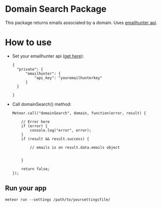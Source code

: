 # Domain Search Package

 This package returns emails associated by a domain. Uses [emailhunter api](https://emailhunter.co/).

# How to use

* Set your emailhunter api ([get here](https://emailhunter.co/)):

  ```
  {
    "private": {
        "emailhunter": {
            "api_key": "youremailhunterkey"
        }
    }

  }
  ```
* Call domainSearch() method:
  ```
  Meteor.call("domainSearch", domain, function(error, result) {

      // Error here
      if (error) {
          console.log("error", error);
      }
      if (result && result.success) {

          // emails is on result.data.emails object


      }

      return false;
  });
  ```

## Run your app
```
meteor run --settings /path/to/yoursettingsfile/
```
